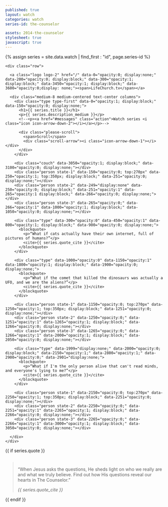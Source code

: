 ```yaml
---
published: true
layout: watch
categories: watch
series-id: the-counselor

assets: 2014-the-counselor
stylesheet: true
javascript: true
---
```


{% assign series = site.data.watch | find_first : "id", page.series-id %}

<div class="page-section section-first section-light">
  <div class="the-counselor-1">

    <div class="row">

      <a class="logo logo-2" href="/" data-0="opacity:0; display:none;" data-200="opacity:0; display:block;" data-300="opacity:1; display:block;" data-3450="opacity:1; display:block;" data-3600="opacity:0;display: none;"><span>LifeChurch.tv</span></a>

      <div class="medium-8 medium-centered text-center columns">
        <div class="type type-first" data-0="opacity:1; display:block;" data-150="opacity:0; display:none;">
          <h1>{{ series.title }}</h1>
          <p>{{ series.description_medium }}</p>
          <!--<p><a href="#messages" class="action">Watch series <i class="icon icon-arrow-down-2"></i></a></p>-->

          <div class="please-scroll">
            <span>Scroll</span>
            <div class="scroll-arrow"><i class="icon-arrow-down-1"></i></div>
          </div>
        </div>

        <div class="couch" data-3050="opacity:1; display:block;" data-3100="opacity:0; display:none;"></div>
        <div class="person state-1" data-150="opacity:0; top:270px" data-250="opacity:1; top:350px; display:block;" data-251="opacity:0; display:none;"></div>
        <div class="person state-2" data-249="display:none" data-250="opacity:0; display:block;" data-251="opacity:1" data-265="opacity:1 display:block;" data-266="opacity:0; display:none;"></div>
        <div class="person state-3" data-265="opacity:0;" data-266="opacity:1" data-1000="opacity:1; display:block;" data-1050="opacity:0; display:none;"></div>

        <div class="type" data-300="opacity:0" data-450="opacity:1" data-800="opacity:1; display:block;" data-900="opacity:0; display:none;">
          <blockquote>
            <p>“What if cats actually have their own internet, full of pictures of humans?”</p>
            <cite>{{ series.quote_cite }}</cite>
          </blockquote>
        </div>

        <div class="type" data-1000="opacity:0" data-1150="opacity:1" data-1800="opacity:1; display:block;" data-1900="opacity:0; display:none;">
          <blockquote>
            <p>“What if the comet that killed the dinosaurs was actually a UFO, and we are the aliens?”</p>
            <cite>{{ series.quote_cite }}</cite>
          </blockquote>
        </div>

        <div class="person state-1" data-1150="opacity:0; top:270px" data-1250="opacity:1; top:350px; display:block;" data-1251="opacity:0; display:none;"></div>
        <div class="person state-2" data-1250="opacity:0;" data-1251="opacity:1" data-1265="opacity:1; display:block;" data-1266="opacity:0; display:none;"></div>
        <div class="person state-3" data-1265="opacity:0;" data-1266="opacity:1" data-2000="opacity:1; display:block;" data-2050="opacity:0; display:none;"></div>

        <div class="type" data-1999="display:none;" data-2000="opacity:0; display:block;" data-2150="opacity:1;" data-2800="opacity:1;" data-2900="opacity:0;" data-2901="display:none;">
          <blockquote>
            <p>“What if I'm the only person alive that can't read minds, and everyone's lying to me?”</p>
            <cite>{{ series.quote_cite }}</cite>
          </blockquote>
        </div>

        <div class="person state-1" data-2150="opacity:0; top:270px" data-2250="opacity:1; top:350px; display:block;" data-2251="opacity:0; display:none;"></div>
        <div class="person state-2" data-2250="opacity:0;" data-2251="opacity:1" data-2265="opacity:1; display:block;" data-2266="opacity:0; display:none;"></div>
        <div class="person state-3" data-2265="opacity:0;" data-2266="opacity:1" data-3000="opacity:1; display:block;" data-3050="opacity:0; display:none;"></div>

      </div>
    </div>
  </div>
</div>

{{ if series.quote }}
<div class="page-section the-counselor-2">
<div class="row">
  <div class="medium-12 columns">
    <blockquote class="quote-large">
      <p>“When Jesus asks the questions, He sheds light on who we really are and what we truly believe. Find out how His questions reveal our hearts in The Counselor.”</p>
      <cite>{{ series.quote_cite }}</cite>
    </blockquote>
  </div>
</div>
</div>
{{ endif }}

<script src="/bower_components/skrollr/src/skrollr.js"></script>
